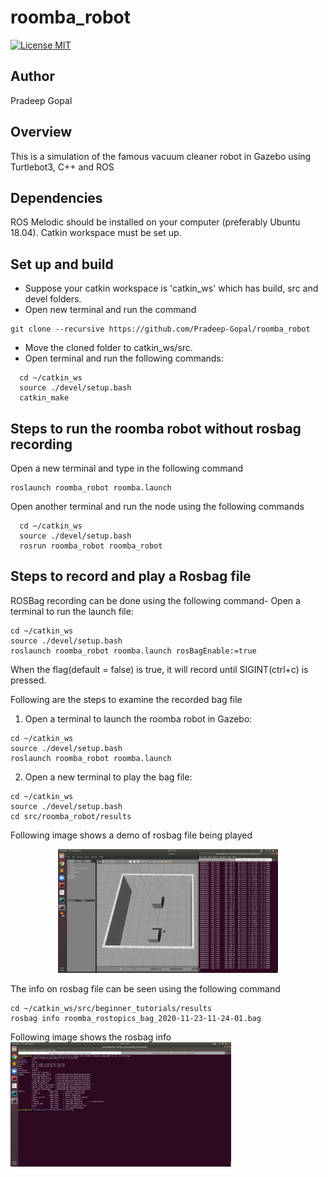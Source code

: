 # roomba_robot

[![License MIT](https://img.shields.io/badge/License-MIT-brightgreen.svg)](https://github.com/Pradeep-Gopal/beginner_tutorials/blob/master/LICENSE)

## Author

Pradeep Gopal

## Overview
This is a simulation of the famous vacuum cleaner robot in Gazebo using Turtlebot3, C++ and ROS

## Dependencies

ROS Melodic should be installed on your computer (preferably Ubuntu 18.04).
Catkin workspace must be set up.

## Set up and build

- Suppose your catkin workspace is 'catkin_ws' which has build, src and devel folders.
- Open new terminal and run the command 
```
git clone --recursive https://github.com/Pradeep-Gopal/roomba_robot

```
- Move the cloned folder to catkin_ws/src.
- Open terminal and run the following commands:
```
  cd ~/catkin_ws
  source ./devel/setup.bash
  catkin_make

```

## Steps to run the roomba robot without rosbag recording

Open a new terminal and type in the following command
```
roslaunch roomba_robot roomba.launch

```

Open another terminal and run the node using the following commands

```
  cd ~/catkin_ws
  source ./devel/setup.bash
  rosrun roomba_robot roomba_robot
```

## Steps to record and play a Rosbag file
ROSBag recording can be done using the following command-
Open a terminal to run the launch file: 
```
cd ~/catkin_ws
source ./devel/setup.bash
roslaunch roomba_robot roomba.launch rosBagEnable:=true
```
When the flag(default = false) is true, it will record until SIGINT(ctrl+c) is pressed.

Following are the steps to examine the recorded bag file
1. Open a terminal to launch the roomba robot in Gazebo: 
```
cd ~/catkin_ws
source ./devel/setup.bash
roslaunch roomba_robot roomba.launch
```

2. Open a new terminal to play the bag file:
```
cd ~/catkin_ws
source ./devel/setup.bash
cd src/roomba_robot/results
```

<p>Following image shows a demo of rosbag file being played</p>
<p align="center">
<img src="results/rosbag_play.png" width="70%" height="70%">
</p>

The info on rosbag file can be seen using the following command
```
cd ~/catkin_ws/src/beginner_tutorials/results
rosbag info roomba_rostopics_bag_2020-11-23-11-24-01.bag
```
<p>Following image shows the rosbag info
<img src="results/rosbag_info.png" width="70%" height="70%">
</p>


